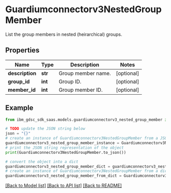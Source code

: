 # Guardiumconnectorv3NestedGroupMember

List the group members in nested (heirarchical) groups.

## Properties

Name | Type | Description | Notes
------------ | ------------- | ------------- | -------------
**description** | **str** | Group member name. | [optional] 
**group_id** | **int** | Group ID. | [optional] 
**member_id** | **int** | Group member ID. | [optional] 

## Example

```python
from ibm_gdsc_sdk_saas.models.guardiumconnectorv3_nested_group_member import Guardiumconnectorv3NestedGroupMember

# TODO update the JSON string below
json = "{}"
# create an instance of Guardiumconnectorv3NestedGroupMember from a JSON string
guardiumconnectorv3_nested_group_member_instance = Guardiumconnectorv3NestedGroupMember.from_json(json)
# print the JSON string representation of the object
print(Guardiumconnectorv3NestedGroupMember.to_json())

# convert the object into a dict
guardiumconnectorv3_nested_group_member_dict = guardiumconnectorv3_nested_group_member_instance.to_dict()
# create an instance of Guardiumconnectorv3NestedGroupMember from a dict
guardiumconnectorv3_nested_group_member_from_dict = Guardiumconnectorv3NestedGroupMember.from_dict(guardiumconnectorv3_nested_group_member_dict)
```
[[Back to Model list]](../README.md#documentation-for-models) [[Back to API list]](../README.md#documentation-for-api-endpoints) [[Back to README]](../README.md)


